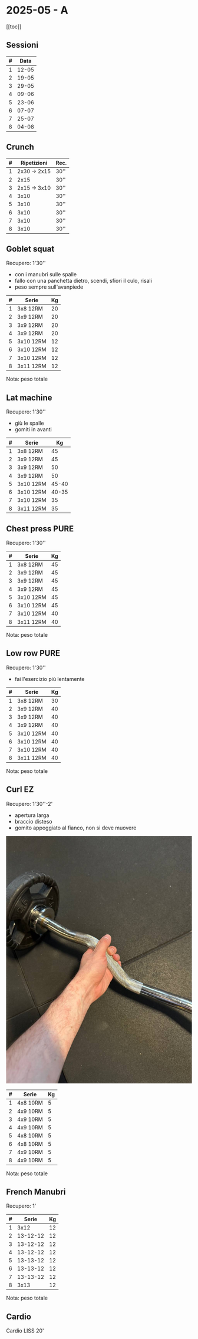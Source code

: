 # 2025-05 - A

[[toc]]

## Sessioni

| #   | Data  |
| --- | ----- |
| 1   | 12-05 |
| 2   | 19-05 |
| 3   | 29-05 |
| 4   | 09-06 |
| 5   | 23-06 |
| 6   | 07-07 |
| 7   | 25-07 |
| 8   | 04-08 |


## Crunch

| #   | Ripetizioni  | Rec. |
| --- | ------------ | ---- |
| 1   | 2x30 -> 2x15 | 30'' |
| 2   | 2x15         | 30'' |
| 3   | 2x15 -> 3x10 | 30'' |
| 4   | 3x10         | 30'' |
| 5   | 3x10         | 30'' |
| 6   | 3x10         | 30'' |
| 7   | 3x10         | 30'' |
| 8   | 3x10         | 30'' |

## Goblet squat

Recupero: 1'30''

- con i manubri sulle spalle
- fallo con una panchetta dietro, scendi, sfiori il culo, risali
- peso sempre sull'avanpiede

| #   | Serie     | Kg  |
| --- | --------- | --- |
| 1   | 3x8 12RM  | 20  |
| 2   | 3x9 12RM  | 20  |
| 3   | 3x9 12RM  | 20  |
| 4   | 3x9 12RM  | 20  |
| 5   | 3x10 12RM | 12  |
| 6   | 3x10 12RM | 12  |
| 7   | 3x10 12RM | 12  |
| 8   | 3x11 12RM | 12  |

Nota: peso totale

## Lat machine

Recupero: 1'30''

- giù le spalle
- gomiti in avanti

| #   | Serie     | Kg  |
| --- | --------- | --- |
| 1   | 3x8 12RM  | 45  |
| 2   | 3x9 12RM  | 45  |
| 3   | 3x9 12RM  | 50  |
| 4   | 3x9 12RM  | 50  |
| 5   | 3x10 12RM | 45-40 |
| 6   | 3x10 12RM | 40-35 |
| 7   | 3x10 12RM | 35  |
| 8   | 3x11 12RM | 35  |

## Chest press PURE

Recupero: 1'30''

| #   | Serie     | Kg  |
| --- | --------- | --- |
| 1   | 3x8 12RM  | 45  |
| 2   | 3x9 12RM  | 45  |
| 3   | 3x9 12RM  | 45  |
| 4   | 3x9 12RM  | 45  |
| 5   | 3x10 12RM | 45  |
| 6   | 3x10 12RM | 45  |
| 7   | 3x10 12RM | 40  |
| 8   | 3x11 12RM | 40  |

Nota: peso totale

## Low row PURE

Recupero: 1'30''

- fai l'esercizio più lentamente

| #   | Serie     | Kg  |
| --- | --------- | --- |
| 1   | 3x8 12RM  | 30  |
| 2   | 3x9 12RM  | 40  |
| 3   | 3x9 12RM  | 40  |
| 4   | 3x9 12RM  | 40  |
| 5   | 3x10 12RM | 40  |
| 6   | 3x10 12RM | 40  |
| 7   | 3x10 12RM | 40  |
| 8   | 3x11 12RM | 40  |

Nota: peso totale

## Curl EZ

Recupero: 1'30''-2'

- apertura larga
- braccio disteso
- gomito appoggiato al fianco, non si deve muovere

![Presa](./ez.jpg "Presa")

| #   | Serie    | Kg  |
| --- | -------- | --- |
| 1   | 4x8 10RM | 5   |
| 2   | 4x9 10RM | 5   |
| 3   | 4x9 10RM | 5   |
| 4   | 4x9 10RM | 5   |
| 5   | 4x8 10RM | 5   |
| 6   | 4x8 10RM | 5   |
| 7   | 4x9 10RM | 5   |
| 8   | 4x9 10RM | 5   |

Nota: peso totale

## French Manubri

Recupero: 1'

| #   | Serie    | Kg  |
| --- | -------- | --- |
| 1   | 3x12     | 12  |
| 2   | 13-12-12 | 12  |
| 3   | 13-12-12 | 12  |
| 4   | 13-12-12 | 12  |
| 5   | 13-13-12 | 12  |
| 6   | 13-13-12 | 12  |
| 7   | 13-13-12 | 12  |
| 8   | 3x13     | 12  |

Nota: peso totale

## Cardio

Cardio LISS 20'
